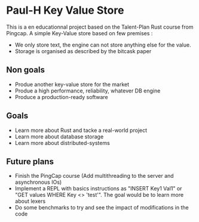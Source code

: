 # Paul-H Key Value Store #

This is a en educationnal project based on the Talent-Plan Rust course from Pingcap. 
A simple Key-Value store based on few premises : 
* We only store text, the engine can not store anything else for the value.
* Storage is organised as described by the bitcask paper 

## Non goals ##
* Produe another key-value store for the market
* Produe a high performance, reliability, whatever DB engine
* Produce a production-ready software 

## Goals ##
* Learn more about Rust and tacke a real-world project
* Learn more about database storage
* Learn more about distributed-systems

## Future plans ##
* Finish the PingCap course (Add multithreading to the server and asynchronous IOs)
* Implement a REPL with basics instructions as "INSERT Key1 Val1" or "GET values WHERE Key <> 'test'". The goal would be to learn more about lexers
* Do some benchmarks to try and see the impact of modifications in the code

